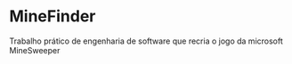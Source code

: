 # MineFinder
Trabalho prático de engenharia de software que recria o jogo da microsoft MineSweeper

